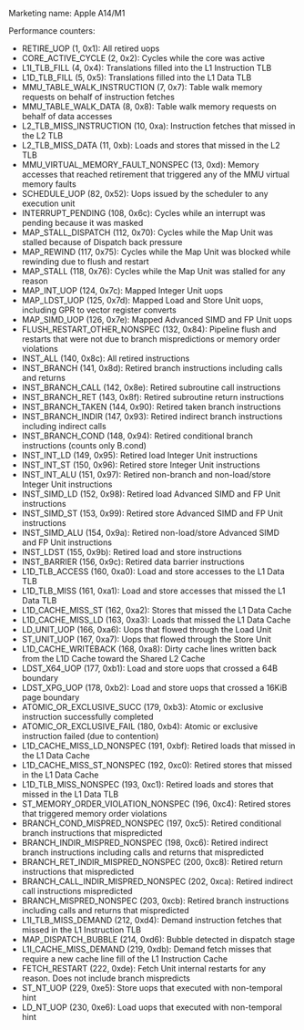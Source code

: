 Marketing name: Apple A14/M1

Performance counters:
- RETIRE_UOP (1, 0x1): All retired uops
- CORE_ACTIVE_CYCLE (2, 0x2): Cycles while the core was active
- L1I_TLB_FILL (4, 0x4): Translations filled into the L1 Instruction TLB
- L1D_TLB_FILL (5, 0x5): Translations filled into the L1 Data TLB
- MMU_TABLE_WALK_INSTRUCTION (7, 0x7): Table walk memory requests on behalf of instruction fetches
- MMU_TABLE_WALK_DATA (8, 0x8): Table walk memory requests on behalf of data accesses
- L2_TLB_MISS_INSTRUCTION (10, 0xa): Instruction fetches that missed in the L2 TLB
- L2_TLB_MISS_DATA (11, 0xb): Loads and stores that missed in the L2 TLB
- MMU_VIRTUAL_MEMORY_FAULT_NONSPEC (13, 0xd): Memory accesses that reached retirement that triggered any of the MMU virtual memory faults
- SCHEDULE_UOP (82, 0x52): Uops issued by the scheduler to any execution unit
- INTERRUPT_PENDING (108, 0x6c): Cycles while an interrupt was pending because it was masked
- MAP_STALL_DISPATCH (112, 0x70): Cycles while the Map Unit was stalled because of Dispatch back pressure
- MAP_REWIND (117, 0x75): Cycles while the Map Unit was blocked while rewinding due to flush and restart
- MAP_STALL (118, 0x76): Cycles while the Map Unit was stalled for any reason
- MAP_INT_UOP (124, 0x7c): Mapped Integer Unit uops
- MAP_LDST_UOP (125, 0x7d): Mapped Load and Store Unit uops, including GPR to vector register converts
- MAP_SIMD_UOP (126, 0x7e): Mapped Advanced SIMD and FP Unit uops
- FLUSH_RESTART_OTHER_NONSPEC (132, 0x84): Pipeline flush and restarts that were not due to branch mispredictions or memory order violations
- INST_ALL (140, 0x8c): All retired instructions
- INST_BRANCH (141, 0x8d): Retired branch instructions including calls and returns
- INST_BRANCH_CALL (142, 0x8e): Retired subroutine call instructions
- INST_BRANCH_RET (143, 0x8f): Retired subroutine return instructions
- INST_BRANCH_TAKEN (144, 0x90): Retired taken branch instructions
- INST_BRANCH_INDIR (147, 0x93): Retired indirect branch instructions including indirect calls
- INST_BRANCH_COND (148, 0x94): Retired conditional branch instructions (counts only B.cond)
- INST_INT_LD (149, 0x95): Retired load Integer Unit instructions
- INST_INT_ST (150, 0x96): Retired store Integer Unit instructions
- INST_INT_ALU (151, 0x97): Retired non-branch and non-load/store Integer Unit instructions
- INST_SIMD_LD (152, 0x98): Retired load Advanced SIMD and FP Unit instructions
- INST_SIMD_ST (153, 0x99): Retired store Advanced SIMD and FP Unit instructions
- INST_SIMD_ALU (154, 0x9a): Retired non-load/store Advanced SIMD and FP Unit instructions
- INST_LDST (155, 0x9b): Retired load and store instructions
- INST_BARRIER (156, 0x9c): Retired data barrier instructions
- L1D_TLB_ACCESS (160, 0xa0): Load and store accesses to the L1 Data TLB
- L1D_TLB_MISS (161, 0xa1): Load and store accesses that missed the L1 Data TLB
- L1D_CACHE_MISS_ST (162, 0xa2): Stores that missed the L1 Data Cache
- L1D_CACHE_MISS_LD (163, 0xa3): Loads that missed the L1 Data Cache
- LD_UNIT_UOP (166, 0xa6): Uops that flowed through the Load Unit
- ST_UNIT_UOP (167, 0xa7): Uops that flowed through the Store Unit
- L1D_CACHE_WRITEBACK (168, 0xa8): Dirty cache lines written back from the L1D Cache toward the Shared L2 Cache
- LDST_X64_UOP (177, 0xb1): Load and store uops that crossed a 64B boundary
- LDST_XPG_UOP (178, 0xb2): Load and store uops that crossed a 16KiB page boundary
- ATOMIC_OR_EXCLUSIVE_SUCC (179, 0xb3): Atomic or exclusive instruction successfully completed
- ATOMIC_OR_EXCLUSIVE_FAIL (180, 0xb4): Atomic or exclusive instruction failed (due to contention)
- L1D_CACHE_MISS_LD_NONSPEC (191, 0xbf): Retired loads that missed in the L1 Data Cache
- L1D_CACHE_MISS_ST_NONSPEC (192, 0xc0): Retired stores that missed in the L1 Data Cache
- L1D_TLB_MISS_NONSPEC (193, 0xc1): Retired loads and stores that missed in the L1 Data TLB
- ST_MEMORY_ORDER_VIOLATION_NONSPEC (196, 0xc4): Retired stores that triggered memory order violations
- BRANCH_COND_MISPRED_NONSPEC (197, 0xc5): Retired conditional branch instructions that mispredicted
- BRANCH_INDIR_MISPRED_NONSPEC (198, 0xc6): Retired indirect branch instructions including calls and returns that mispredicted
- BRANCH_RET_INDIR_MISPRED_NONSPEC (200, 0xc8): Retired return instructions that mispredicted
- BRANCH_CALL_INDIR_MISPRED_NONSPEC (202, 0xca): Retired indirect call instructions mispredicted
- BRANCH_MISPRED_NONSPEC (203, 0xcb): Retired branch instructions including calls and returns that mispredicted
- L1I_TLB_MISS_DEMAND (212, 0xd4): Demand instruction fetches that missed in the L1 Instruction TLB
- MAP_DISPATCH_BUBBLE (214, 0xd6): Bubble detected in dispatch stage
- L1I_CACHE_MISS_DEMAND (219, 0xdb): Demand fetch misses that require a new cache line fill of the L1 Instruction Cache
- FETCH_RESTART (222, 0xde): Fetch Unit internal restarts for any reason. Does not include branch mispredicts
- ST_NT_UOP (229, 0xe5): Store uops that executed with non-temporal hint
- LD_NT_UOP (230, 0xe6): Load uops that executed with non-temporal hint
